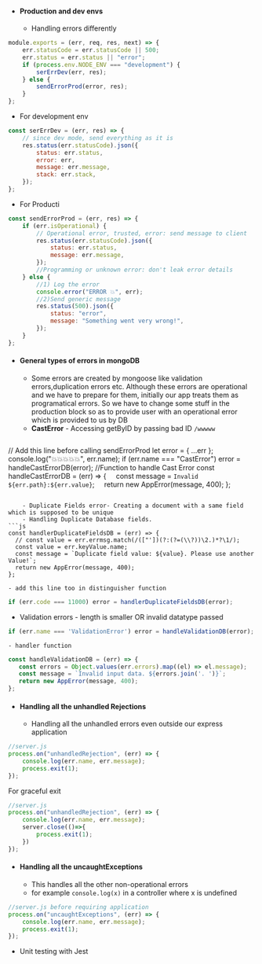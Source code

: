 - #### Production and dev envs
	- Handling errors differently
```js
module.exports = (err, req, res, next) => {
    err.statusCode = err.statusCode || 500;
    err.status = err.status || "error";
    if (process.env.NODE_ENV === "development") {
        serErrDev(err, res);
    } else {
        sendErrorProd(error, res);
    }
};
```
- For development env
```js
const serErrDev = (err, res) => {
    // since dev mode, send everything as it is
    res.status(err.statusCode).json({
        status: err.status,
        error: err,
        message: err.message,
        stack: err.stack,
    });
};
```
- For Producti
```js
const sendErrorProd = (err, res) => {
    if (err.isOperational) {
        // Operational error, trusted, error: send message to client
        res.status(err.statusCode).json({
            status: err.status,
            message: err.message,
        });
        //Programming or unknown error: don't leak error details
    } else {
        //1) Log the error
        console.error("ERROR 💥", err);
        //2)Send generic message
        res.status(500).json({
            status: "error",
            message: "Something went very wrong!",
        });
    }
};
```

- #### General types of errors in mongoDB
	- Some errors are created by mongoose like validation errors,duplication errors etc. Although these errors are operational and we have to prepare for them, initially our app treats them as programatical errors. So we have to change some stuff in the production block so as to provide user with an operational error which is provided to us by DB
	- **CastError** - Accessing getByID by passing bad ID `/wwwww`
	```js
// Add this line before calling sendErrorProd
let error = { ...err };
console.log("💥💥💥💥💥", err.name);
if (err.name === "CastError") error = handleCastErrorDB(error);
//Function to handle Cast Error
const handleCastErrorDB = (err) => {
    const message = `Invalid ${err.path}:${err.value}`;
    return new AppError(message, 400);
};
```

	- Duplicate Fields error- Creating a document with a same field which is supposed to be unique
	- Handling Duplicate Database fields.
```js
const handlerDuplicateFieldsDB = (err) => {
  // const value = err.errmsg.match(/(["'])(?:(?=(\\?))\2.)*?\1/);
  const value = err.keyValue.name;
  const message = `Duplicate field value: ${value}. Please use another Value!`;
  return new AppError(message, 400);
};
```
	- add this line too in distinguisher function
```js
if (err.code === 11000) error = handlerDuplicateFieldsDB(error);
```

- Validation errors - length is smaller OR invalid datatype passed
```js
if (err.name === 'ValidationError') error = handleValidationDB(error);
```
	- handler function
```js
const handleValidationDB = (err) => {
   const errors = Object.values(err.errors).map((el) => el.message);
   const message = `Invalid input data. ${errors.join('. ')}`;
   return new AppError(message, 400);
};
```
- #### Handling all the unhandled Rejections
	- Handling all the unhandled errors even outside our express application
```js
//server.js
process.on("unhandledRejection", (err) => {
    console.log(err.name, err.message);
    process.exit(1);
});
```
For graceful exit
```js
//server.js
process.on("unhandledRejection", (err) => {
    console.log(err.name, err.message);
    server.close(()=>{
		process.exit(1);
    })
});

```
- #### Handling all the uncaughtExceptions
	- This handles all the other non-operational errors
	- for example `console.log(x)` in a controller where x is undefined
```js
//server.js before requiring application
process.on("uncaughtExceptions", (err) => {
    console.log(err.name, err.message);
	process.exit(1);
});
```

- Unit testing with Jest